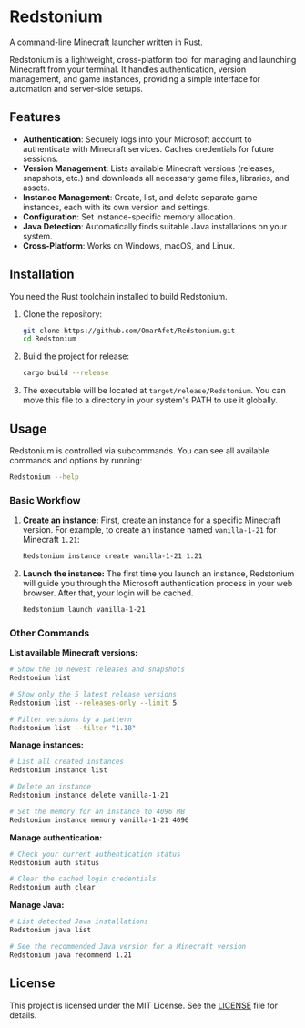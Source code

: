 # Redstonium

A command-line Minecraft launcher written in Rust.

Redstonium is a lightweight, cross-platform tool for managing and launching Minecraft from your terminal. It handles authentication, version management, and game instances, providing a simple interface for automation and server-side setups.

## Features

- **Authentication**: Securely logs into your Microsoft account to authenticate with Minecraft services. Caches credentials for future sessions.
- **Version Management**: Lists available Minecraft versions (releases, snapshots, etc.) and downloads all necessary game files, libraries, and assets.
- **Instance Management**: Create, list, and delete separate game instances, each with its own version and settings.
- **Configuration**: Set instance-specific memory allocation.
- **Java Detection**: Automatically finds suitable Java installations on your system.
- **Cross-Platform**: Works on Windows, macOS, and Linux.

## Installation

You need the Rust toolchain installed to build Redstonium.

1.  Clone the repository:
    ```sh
    git clone https://github.com/OmarAfet/Redstonium.git
    cd Redstonium
    ```

2.  Build the project for release:
    ```sh
    cargo build --release
    ```

3.  The executable will be located at `target/release/Redstonium`. You can move this file to a directory in your system's PATH to use it globally.

## Usage

Redstonium is controlled via subcommands. You can see all available commands and options by running:

```sh
Redstonium --help
```

### Basic Workflow

1.  **Create an instance:**
    First, create an instance for a specific Minecraft version. For example, to create an instance named `vanilla-1-21` for Minecraft `1.21`:

    ```sh
    Redstonium instance create vanilla-1-21 1.21
    ```

2.  **Launch the instance:**
    The first time you launch an instance, Redstonium will guide you through the Microsoft authentication process in your web browser. After that, your login will be cached.

    ```sh
    Redstonium launch vanilla-1-21
    ```

### Other Commands

**List available Minecraft versions:**
```sh
# Show the 10 newest releases and snapshots
Redstonium list

# Show only the 5 latest release versions
Redstonium list --releases-only --limit 5

# Filter versions by a pattern
Redstonium list --filter "1.18"
```

**Manage instances:**
```sh
# List all created instances
Redstonium instance list

# Delete an instance
Redstonium instance delete vanilla-1-21

# Set the memory for an instance to 4096 MB
Redstonium instance memory vanilla-1-21 4096
```

**Manage authentication:**
```sh
# Check your current authentication status
Redstonium auth status

# Clear the cached login credentials
Redstonium auth clear
```

**Manage Java:**
```sh
# List detected Java installations
Redstonium java list

# See the recommended Java version for a Minecraft version
Redstonium java recommend 1.21
```

## License

This project is licensed under the MIT License. See the [LICENSE](LICENSE) file for details.